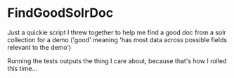FindGoodSolrDoc
===============

Just a quickie script I threw together to help me find a good doc from a solr
collection for a demo ('good' meaning 'has most data across possible fields
relevant to the demo')

Running the tests outputs the thing I care about, because that's how I rolled
this time...
